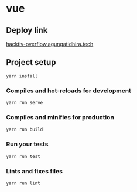 # vue

## Deploy link
[hacktiv-overflow.agungatidhira.tech](hacktiv-overflow.agungatidhira.tech)

## Project setup
```
yarn install
```

### Compiles and hot-reloads for development
```
yarn run serve
```

### Compiles and minifies for production
```
yarn run build
```

### Run your tests
```
yarn run test
```

### Lints and fixes files
```
yarn run lint
```
